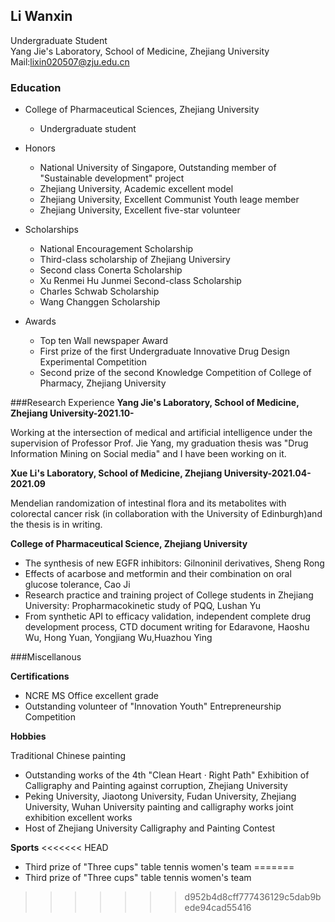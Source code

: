 ## Li Wanxin

Undergraduate Student  
Yang Jie's Laboratory, School of Medicine, Zhejiang University  
Mail:lixin020507@zju.edu.cn

### Education

* College of Pharmaceutical Sciences, Zhejiang University
  * Undergraduate student  


* Honors
  * National University of Singapore, Outstanding member of "Sustainable development" project
  * Zhejiang University, Academic excellent model
  * Zhejiang University, Excellent Communist Youth leage member
  * Zhejiang University, Excellent five-star volunteer


* Scholarships
  * National Encouragement Scholarship
  * Third-class scholarship of Zhejiang Universiry
  * Second class Conerta Scholarship
  * Xu Renmei Hu Junmei Second-class Scholarship
  * Charles Schwab Scholarship
  * Wang Changgen Scholarship


* Awards
  * Top ten Wall newspaper Award
  * First prize of the first Undergraduate Innovative Drug Design Experimental Competition
  * Second prize of the second Knowledge Competition of College of Pharmacy, Zhejiang University

###Research Experience
**Yang Jie's Laboratory, School of Medicine, Zhejiang University-2021.10-**

Working at the intersection of medical and artificial intelligence under the supervision of Professor Prof. Jie Yang, my graduation thesis was "Drug Information Mining on Social media" and I have been working on it.

**Xue Li's Laboratory, School of Medicine, Zhejiang University-2021.04-2021.09**

Mendelian randomization of intestinal flora and its metabolites with colorectal cancer risk (in collaboration with the University of Edinburgh)and the thesis is in writing. 

**College of Pharmaceutical Science, Zhejiang University**

* The synthesis of new EGFR inhibitors: Gilnoninil derivatives, Sheng Rong
* Effects of acarbose and metformin and their combination on oral glucose tolerance, Cao Ji
* Research practice and training project of College students in Zhejiang University: Propharmacokinetic study of PQQ, Lushan Yu
* From synthetic API to efficacy validation, independent complete drug development process, CTD document writing for Edaravone, Haoshu Wu, Hong Yuan, Yongjiang Wu,Huazhou Ying

###Miscellanous

**Certifications**
* NCRE MS Office excellent grade
* Outstanding volunteer of "Innovation Youth" Entrepreneurship Competition

**Hobbies**

Traditional Chinese painting
* Outstanding works of the 4th "Clean Heart · Right Path" Exhibition of Calligraphy and Painting against corruption, Zhejiang University
* Peking University, Jiaotong University, Fudan University, Zhejiang University, Wuhan University painting and calligraphy works joint exhibition excellent works
* Host of Zhejiang University Calligraphy and Painting Contest

**Sports**
<<<<<<< HEAD
* Third prize of "Three cups" table tennis women's team 
=======
* Third prize of "Three cups" table tennis women's team 
>>>>>>> d952b4d8cff777436129c5dab9bede94cad55416
